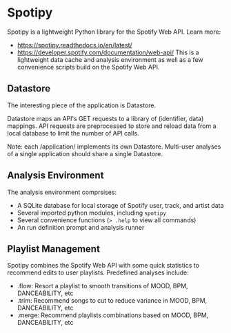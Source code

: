 Spotipy
=========

Spotipy is a lightweight Python library for the Spotify Web API. Learn more:
  - https://spotipy.readthedocs.io/en/latest/
  - https://developer.spotify.com/documentation/web-api/
This is a lightweight data cache and analysis environment as well as a few convenience
scripts build on the Spotify Web API.

## Datastore

The interesting piece of the application is Datastore.

Datastore maps an API's GET requests to a library of (identifier, data) mappings. API
requests are preprocessed to store and reload data from a local database to limit the
number of API calls.

Note: each /application/ implements its own Datastore. Multi-user analyses of a single
application should share a single Datastore.


## Analysis Environment

The analysis environment comprsises:
  - A SQLite database for local storage of Spotify user, track, and artist data
  - Several imported python modules, including `spotipy`
  - Several convenience functions (`> .help` to view all commands)
  - An run definition prompt and analysis runner


## Playlist Management

Spotipy combines the Spotify Web API with some quick statistics to recommend edits
to user playlists. Predefined analyses include:
  - .flow: Resort a playlist to smooth transitions of MOOD, BPM, DANCEABILITY, etc
  - .trim: Recommend songs to cut to reduce variance in MOOD, BPM, DANCEABILITY, etc
  - .merge: Recommend playlists combinations based on MOOD, BPM, DANCEABILITY, etc